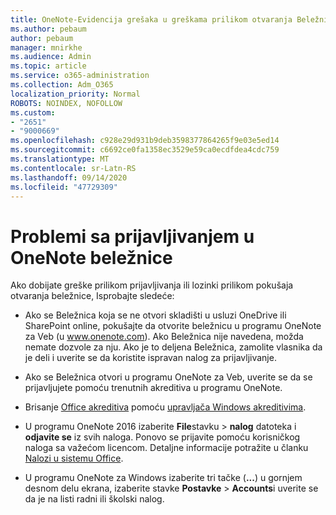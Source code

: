 ```yaml
---
title: OneNote-Evidencija grešaka u greškama prilikom otvaranja Beležnica
ms.author: pebaum
author: pebaum
manager: mnirkhe
ms.audience: Admin
ms.topic: article
ms.service: o365-administration
ms.collection: Adm_O365
localization_priority: Normal
ROBOTS: NOINDEX, NOFOLLOW
ms.custom:
- "2651"
- "9000669"
ms.openlocfilehash: c928e29d931b9deb3598377864265f9e03e5ed14
ms.sourcegitcommit: c6692ce0fa1358ec3529e59ca0ecdfdea4cdc759
ms.translationtype: MT
ms.contentlocale: sr-Latn-RS
ms.lasthandoff: 09/14/2020
ms.locfileid: "47729309"
---
```

# <a name="issues-signing-in-to-onenote-notebooks"></a>Problemi sa prijavljivanjem u OneNote beležnice

Ako dobijate greške prilikom prijavljivanja ili lozinki prilikom pokušaja otvaranja beležnice, Isprobajte sledeće:

- Ako se Beležnica koja se ne otvori skladišti u usluzi OneDrive ili SharePoint online, pokušajte da otvorite beležnicu u programu OneNote za Veb (u www.onenote.com). Ako Beležnica nije navedena, možda nemate dozvole za nju. Ako je to deljena Beležnica, zamolite vlasnika da je deli i uverite se da koristite ispravan nalog za prijavljivanje.

- Ako se Beležnica otvori u programu OneNote za Veb, uverite se da se prijavljujete pomoću trenutnih akreditiva u programu OneNote. 

- Brisanje [Office akreditiva](https://docs.microsoft.com/office/troubleshoot/error-messages/another-account-already-signed-in#step-3-clear-cached-credentials-on-the-computer) pomoću [upravljača Windows akreditivima](https://support.microsoft.com/help/4026814/windows-accessing-credential-manager).

- U programu OneNote 2016 izaberite **File**stavku  >  **nalog** datoteka i **odjavite se** iz svih naloga. Ponovo se prijavite pomoću korisničkog naloga sa važećom licencom. Detaljne informacije potražite u članku [Nalozi u sistemu Office](https://support.office.com/article/accounts-in-office-628ea040-f265-49de-b986-be09c3ebf8a9).

- U programu OneNote za Windows izaberite tri tačke (**...**) u gornjem desnom delu ekrana, izaberite stavke **Postavke**  >  **Accounts**i uverite se da je na listi radni ili školski nalog.
